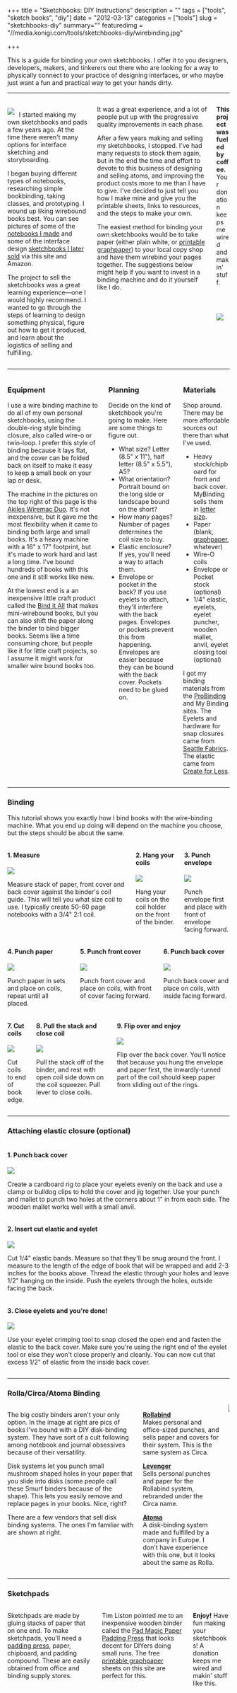 +++
title = "Sketchbooks: DIY Instructions"
description = ""
tags = ["tools", "sketch books", "diy"]
date = "2012-03-13"
categories = ["tools"]
slug = "sketchbooks-diy"
summary=""
featuredimg = "//media.konigi.com/tools/sketchbooks-diy/wirebinding.jpg"

+++


<article class="entry tools">
  <p class="dek">This is a guide for binding your own sketchbooks. I offer it to you designers, developers, makers, and tinkerers out there who are looking for a way to physically connect to your practice of designing interfaces, or who maybe just want a fun and practical way to get your hands dirty.</p>

<hr />

<!-- sect -->
<div class="columns">
<div class="column">
<p><a href="//farm4.staticflickr.com/3164/3011825660_41ed48cb8c.jpg" class="group float-left" rel="group"><img src="//farm4.staticflickr.com/3164/3011825660_41ed48cb8c.jpg" style="max-width: 120px; padding: 5px 10px 5px 0;" class="img-responsive"></a>I started making my own sketchbooks and pads a few years ago. At the time there weren't many options for interface sketching and storyboarding.</p>
<p>I began buying different types of notebooks, researching simple bookbinding, taking classes, and prototyping. I wound up liking wirebound books best. You can see pictures of some of the <a href="//www.flickr.com/photos/jibbajabba/sets/72157613198002989/">notebooks I made</a> and some of the interface design <a href="//www.flickr.com/photos/jibbajabba/sets/72157613198002989/">sketchbooks I later sold</a> via this site and Amazon.</p>
<p>The project to sell the sketchbooks was a great learning experience&#8212;one I would highly recommend. I wanted to go through the steps of learning to design something physical, figure out how to get it produced, and learn about the logistics of selling and fulfilling.</p>
</div>
<div class="column">
<p> It was a great experience, and a lot of people put up with the progressive quality improvements in each phase.</p>
<p>After a few years making and selling my sketchbooks, I stopped. I've had many requests to stock them again, but in the end the time and effort to devote to this business of designing and selling atoms, and improving the product costs more to me than I have to give. I've decided to just tell you how I make mine and give you the printable sheets, links to resources, and the steps to make your own.</p>
<p>The easiest method for binding your own sketchbooks would be to take paper (either plain white, or <a href="graph-paper.html">printable graphpaper</a>) to your local copy shop and have them wirebind your pages together. The suggestions below might help if you want to invest in a binding machine and do it yourself like I do.</p>
</div>
<div class="column">
<p><strong>This project was fueled by coffee.</strong><br />Your donation keeps me wired and makin' stuff.</p>
<form action="https://www.paypal.com/cgi-bin/webscr" method="post" class="mar0 pad0">
<input type="image" src="https://www.paypal.com/en_US/i/btn/btn_donate_SM.gif" border="0" name="submit" alt=""  class="mar0 pad0 paypal" style="background-color: #fff;" />
<input type="hidden" name="cmd" value="_s-xclick" class="mar0 pad0" />
<input type="hidden" name="hosted_button_id" value="2318535" class="mar0 pad0" />
<img alt="" border="0" src="https://www.paypal.com/en_US/i/scr/pixel.gif" width="1" height="1" class="mar0 pad0" />
</form><br />
<a href="//media.konigi.com/tools/sketchbooks-diy/wirebinding.jpg" class="group" rel="group"><img src="//media.konigi.com/tools/sketchbooks-diy/wirebinding-thumb.jpg" class="img-responsive" /></a>
</div>
</div>
<!-- / sect -->

<hr />

<!-- sect -->
<div class="columns">
  <!-- col1 -->
  <div class="column">
<h3>Equipment</h3>
<p>I use a wire binding machine to do all of my own personal sketchbooks, using the double-ring style binding closure, also called wire-o or twin-loop. I prefer this style of binding because it lays flat, and the cover can be folded back on itself to make it easy to keep a small book on your lap or desk.</p>
<p>The machine in the pictures on the top right of this page is the <a href="//akiles.com/product_select.php?&amp;category_id=1">Akiles Wiremac Duo</a>. It's not inexpensive, but it gave me the most flexibility when it came to binding both large and small books. It's a heavy machine with a 16" x 17" footprint, but it's made to work hard and last a long time. I've bound hundreds of books with this one and it still works like new.</p>
<p>At the lowest end is a  an inexpensive little craft product called the <a href="//binditall.com/Products.html">Bind it All</a> that makes mini-wirebound books, but you can also shift the paper along the binder to bind bigger books. Seems like a time consuming chore, but people like it for little craft projects, so I assume it might work for smaller wire bound books too.</p>
  </div>
  <!-- col2 -->
  <div class="column">
<h3>Planning</h3>
<p>Decide on the kind of sketchbook you're going to make.</strong> Here are some things to figure out.</p>
<ul>
<li>What size? Letter (8.5" x 11"), half letter (8.5" x 5.5"), A5?</li>
<li>What orientation? Portrait bound on the long side or landscape bound on the short?</li>
<li>How many pages? Number of pages determines the coil size to buy.</li>
<li>Elastic enclosure? If yes, you'll need a way to attach them.</li>
<li>Envelope or pocket in the back? If you use eyelets to attach, they'll interfere with the back pages. Envelopes or pockets prevent this from happening. Envelopes are easier because they can be bound with the back cover. Pockets need to be glued on.</li>
</ul>
  </div>
  <!-- col3 -->
  <div class="column">
<h3>Materials</h3>
<p>Shop around. There may be more affordable sources out there than what I've used.</p>
<ul>
<li>Heavy stock/chipboard for front and back cover. MyBinding sells them in <a href="//www.mybinding.com/.sc/ms/dd/ee/51376/8.5-x-11-Letter-Size-24pt-Chipboard-Covers-25pk">letter size</a>.</li>
<li>Paper (blank, <a href="graph-paper.html">graphpaper</a>, whatever)</li>
<li>Wire-O coils</li>
<li>Envelope or Pocket stock (optional)</li>
<li>1/4" elastic, eyelets, eyelet puncher, wooden mallet, anvil, eyelet closing tool  (optional)</li>
</ul>
<p>I got my binding materials from the <a href="https://www.probinding.com/">ProBinding</a> and My Binding sites. The Eyelets and hardware for snap closures came from <a href="//www.seattlefabrics.com/gromsnap.html">Seattle Fabrics</a>. The elastic came from <a href="//www.createforless.com/">Create for Less</a>.</p>
  </div>
</div>
<!-- /sect -->

<hr />

<h3>Binding</h3>

<p>This tutorial shows you exactly how I bind books with the wire-binding machine. What you end up doing will depend on the machine you choose, but the steps should be about the same. </p>

<!-- .tutorial -->
<div class="tutorial">
<!-- sect -->
<div class="columns">
  <!-- col1 -->
  <div class="column">
<h4>1. Measure</h4>
<img src="//media.konigi.com/tools/sketchbooks-diy/1.jpg" class="img-responsive">
<p>Measure stack of paper, front cover and back cover against the binder's coil guide. This will tell you what size coil to use. I typically create 50-60 page notebooks with a 3/4" 2:1 coil.</p>
  </div>
  <!-- col2 -->
  <div class="column">
<h4>2. Hang your coils</h4>
<img src="//media.konigi.com/tools/sketchbooks-diy/2.jpg" class="img-responsive">
<p>Hang your coils on the coil holder on the front of the binder.</p>
  </div>
  <!-- col3 -->
  <div class="column">
<h4>3. Punch envelope</h4>
<img src="//media.konigi.com/tools/sketchbooks-diy/3.jpg" class="img-responsive">
<p>Punch envelope first and place with front of envelope facing forward.</p>
  </div>
</div>
<!-- /sect -->

<!-- sect -->
<div class="columns">
  <!-- col1 -->
  <div class="column">
<h4>4. Punch paper</h4>
<img src="//media.konigi.com/tools/sketchbooks-diy/4.jpg" class="img-responsive">
<p>Punch paper in sets and place on coils, repeat until all placed.</p>
  </div>
  <!-- col2 -->
  <div class="column">
<h4>5. Punch front cover</h4>
<img src="//media.konigi.com/tools/sketchbooks-diy/5.jpg" class="img-responsive">
<p>Punch front cover and place on coils, with front of cover facing forward.</p>
  </div>
  <!-- col3 -->
  <div class="column">
<h4>6. Punch back cover</h4>
<img src="//media.konigi.com/tools/sketchbooks-diy/6.jpg" class="img-responsive">
<p>Punch back cover and place on coils, with inside facing forward.</p>
  </div>
</div>
<!-- /sect -->

<!-- sect -->
<div class="columns">
  <!-- col1 -->
  <div class="column">
<h4>7. Cut coils</h4>
<img src="//media.konigi.com/tools/sketchbooks-diy/7.jpg" class="img-responsive">
<p> Cut coils to end of book edge.</p>
  </div>
  <!-- col2 -->
  <div class="column">
<h4>8. Pull the stack and close coil</h4>
<img src="//media.konigi.com/tools/sketchbooks-diy/8.jpg" class="img-responsive">
<p>Pull the stack off of the binder, and rest with open coil side down on the coil squeezer. Pull lever to close coils.</p>
  </div>
  <!-- col3 -->
  <div class="column">
<h4>9. Flip over and enjoy</h4>
<img src="//media.konigi.com/tools/sketchbooks-diy/9.jpg" class="img-responsive">
<p>Flip over the back cover. You'll notice that because you hung the envelope and paper first, the inwardly-turned part of the coil should keep paper from sliding out of the rings.</p>
  </div>
</div>
<!-- /sect -->

</div>
<!-- / .tutorial -->

<hr />

<h3>Attaching elastic closure (optional)</h3>

<!-- sect -->
<div class="row tutorial">
  <!-- col1 -->
  <div class="column">
<h4>1. Punch back cover</h4>
<img src="//media.konigi.com/tools/sketchbooks-diy/10.jpg" class="img-responsive">
<p>Create a cardboard rig to place your eyelets evenly on the back and use a clamp or bulldog clips to hold the cover and jig together. Use your punch and mallet to punch two holes at the corners about 1" in from each side. The wooden mallet works well with a small anvil.</p>
  </div>
  <!-- col2 -->
  <div class="column">
<h4>2. Insert cut elastic and eyelet</h4>
<img src="//media.konigi.com/tools/sketchbooks-diy/11.jpg" class="img-responsive">
<p>Cut 1/4" elastic bands. Measure so that they'll be snug around the front. I measure to the length of the edge of book that will be wrapped and add 2-3 inches for the books above. Thread the elastic through your holes and leave 1/2" hanging on the inside. Push the eyelets through the holes, outside facing the back.</p>
  </div>
  <!-- col3 -->
  <div class="column">
<h4>3. Close eyelets and you're done!</h4>
<img src="//media.konigi.com/tools/sketchbooks-diy/12.jpg" class="img-responsive">
<p>Use your eyelet crimping tool to snap closed the open end and fasten the elastic to the back cover. Make sure you're using the right end of the eyelet tool or else they won't close properly and cleanly. You can now cut that excess 1/2" of elastic from the inside back cover.</p>
  </div>
</div>
<!-- /sect -->

<hr />

<h3>Rolla/Circa/Atoma Binding</h3>

<!-- sect -->
<div class="columns">
  <!-- col1 -->
  <div class="column">
<p>The big costly binders aren't your only option. In the image at right are pics of books I've bound with a DIY disk-binding system. They have sort of a cult following among notebook and journal obsessives because of their versatility.</p>
<p>Disk systems let you punch small mushroom shaped holes in your paper that you slide into disks (some people call these Smurf binders because of the shape). This lets you easily remove and replace pages in your books. Nice, right?</p>
<p>There are a few vendors that sell disk binding systems. The ones I'm familiar with are shown at right.</p>
  </div>
  <!-- col2 -->
  <div class="column">
<p><strong><a href="//www.rollabind.com/">Rollabind</a></strong><br />Makes personal and office-sized punches, and sells paper and covers for their system. This is the same system as Circa.</p>
<p><strong><a href=//www.levenger.com/PAGETEMPLATES/NAVIGATION/PRDPREVIEW.ASP?Params=category=326-328|level=2-3%22>Levenger</a></strong><br />Sells personal punches and paper for the Rollabind system, rebranded under the Circa name.</p>
<p><strong><a href="//www.atoma.be/en/atoma-notebooks.php">Atoma</a></strong><br />A disk-binding system made and fulfilled by a company in Europe. I don't have experience with this one, but it looks about the same as Rolla.</p>
  </div>
  <!-- col3 -->
  <div class="column">
<a href="//media.konigi.com/tools/sketchbooks-diy/rollabinding.jpg" class="group" rel="group"><img src="//media.konigi.com/tools/sketchbooks-diy/rollabinding-thumb.jpg" class="img-responsive"></a>
  </div>
</div>
<!-- /sect -->

<hr />

<h3>Sketchpads</h3>

<!-- sect -->
<div class="columns">
  <!-- col1 -->
  <div class="column">
<p>Sketchpads are made by gluing stacks of paper that on one end. To make sketchpads, you'll need a <a href="https://www.google.com/search?aq=f&amp;sourceid=chrome&amp;ie=UTF-8&amp;q=padding+press">padding press</a>, paper, chipboard, and padding compound. These are easily obtained from office and binding supply stores.</p>
  </div>
  <!-- col2 -->
  <div class="column">
<p>Tim Liston pointed me to an inexpensive wooden binder called the <a href="//www.paddingpressmagic.com/">Pad Magic Paper Padding Press</a> that looks decent for DIYers doing small runs. The free <a href="graph-paper.html">printable graphpaper</a> sheets on this site are perfect for this.
  </div>
  <!-- col3 -->
  <div class="column">
  <p><strong>Enjoy!</strong> Have fun making your sketchbooks! A donation keeps me wired and makin' stuff like this.</p>
<form action="https://www.paypal.com/cgi-bin/webscr" method="post" class="mar0 pad0">
<input type="image" src="https://www.paypal.com/en_US/i/btn/btn_donate_SM.gif" border="0" name="submit" alt=""  class="mar0 pad0 paypal" style="background-color: #fff;" />
<input type="hidden" name="cmd" value="_s-xclick" class="mar0 pad0" />
<input type="hidden" name="hosted_button_id" value="2318535" class="mar0 pad0" />
<img alt="" border="0" src="https://www.paypal.com/en_US/i/scr/pixel.gif" width="1" height="1" class="mar0 pad0" />
</form>
  </div>
</div>
<!-- /sect --></article><!-- /.entry-container  -->
